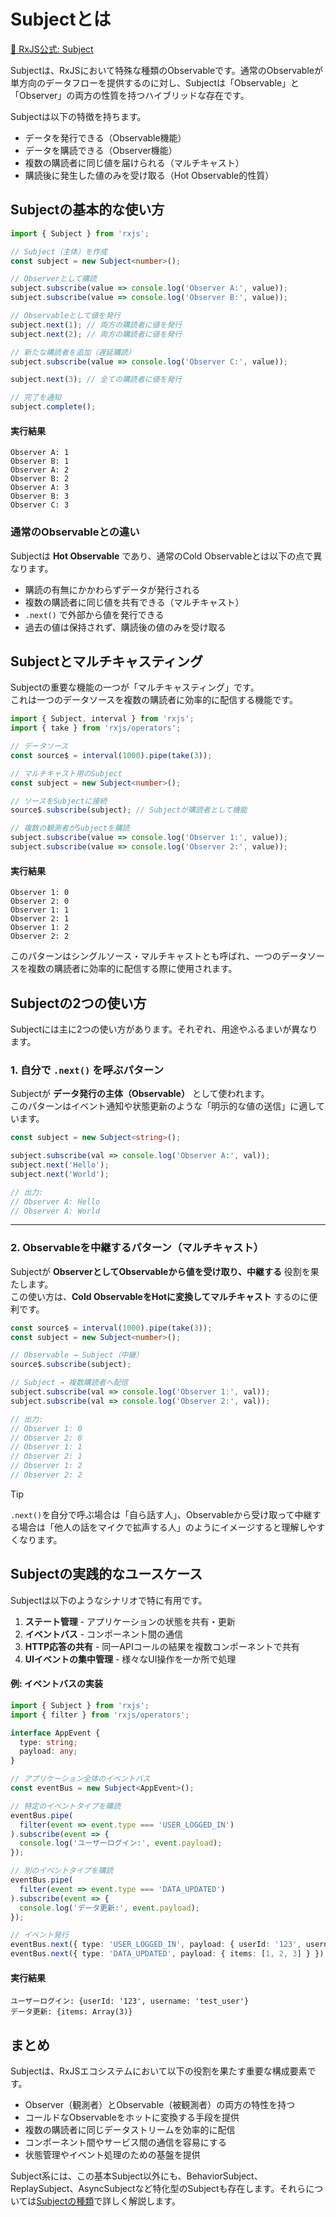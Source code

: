 # Subjectとは

[📘 RxJS公式: Subject](https://rxjs.dev/api/index/class/Subject)

Subjectは、RxJSにおいて特殊な種類のObservableです。通常のObservableが単方向のデータフローを提供するのに対し、Subjectは「Observable」と「Observer」の両方の性質を持つハイブリッドな存在です。

Subjectは以下の特徴を持ちます。

- データを発行できる（Observable機能）
- データを購読できる（Observer機能）
- 複数の購読者に同じ値を届けられる（マルチキャスト）
- 購読後に発生した値のみを受け取る（Hot Observable的性質）


## Subjectの基本的な使い方

```ts
import { Subject } from 'rxjs';

// Subject（主体）を作成
const subject = new Subject<number>();

// Observerとして購読
subject.subscribe(value => console.log('Observer A:', value));
subject.subscribe(value => console.log('Observer B:', value));

// Observableとして値を発行
subject.next(1); // 両方の購読者に値を発行
subject.next(2); // 両方の購読者に値を発行

// 新たな購読者を追加（遅延購読）
subject.subscribe(value => console.log('Observer C:', value));

subject.next(3); // 全ての購読者に値を発行

// 完了を通知
subject.complete();
```

#### 実行結果
```
Observer A: 1
Observer B: 1
Observer A: 2
Observer B: 2
Observer A: 3
Observer B: 3
Observer C: 3
```

### 通常のObservableとの違い

Subjectは **Hot Observable** であり、通常のCold Observableとは以下の点で異なります。

- 購読の有無にかかわらずデータが発行される
- 複数の購読者に同じ値を共有できる（マルチキャスト）
- `.next()` で外部から値を発行できる
- 過去の値は保持されず、購読後の値のみを受け取る


## Subjectとマルチキャスティング

Subjectの重要な機能の一つが「マルチキャスティング」です。  
これは一つのデータソースを複数の購読者に効率的に配信する機能です。

```ts
import { Subject, interval } from 'rxjs';
import { take } from 'rxjs/operators';

// データソース
const source$ = interval(1000).pipe(take(3));

// マルチキャスト用のSubject
const subject = new Subject<number>();

// ソースをSubjectに接続
source$.subscribe(subject); // Subjectが購読者として機能

// 複数の観測者がSubjectを購読
subject.subscribe(value => console.log('Observer 1:', value));
subject.subscribe(value => console.log('Observer 2:', value));
```

#### 実行結果
```
Observer 1: 0
Observer 2: 0
Observer 1: 1
Observer 2: 1
Observer 1: 2
Observer 2: 2
```

このパターンはシングルソース・マルチキャストとも呼ばれ、一つのデータソースを複数の購読者に効率的に配信する際に使用されます。


## Subjectの2つの使い方

Subjectには主に2つの使い方があります。それぞれ、用途やふるまいが異なります。

### 1. 自分で `.next()` を呼ぶパターン

Subjectが **データ発行の主体（Observable）** として使われます。  
このパターンはイベント通知や状態更新のような「明示的な値の送信」に適しています。

```ts
const subject = new Subject<string>();

subject.subscribe(val => console.log('Observer A:', val));
subject.next('Hello');
subject.next('World');

// 出力:
// Observer A: Hello  
// Observer A: World
```

---

### 2. Observableを中継するパターン（マルチキャスト）

Subjectが **ObserverとしてObservableから値を受け取り、中継する** 役割を果たします。  
この使い方は、**Cold ObservableをHotに変換してマルチキャスト** するのに便利です。

```ts
const source$ = interval(1000).pipe(take(3));
const subject = new Subject<number>();

// Observable → Subject（中継）
source$.subscribe(subject);

// Subject → 複数購読者へ配信
subject.subscribe(val => console.log('Observer 1:', val));
subject.subscribe(val => console.log('Observer 2:', val));

// 出力:
// Observer 1: 0  
// Observer 2: 0  
// Observer 1: 1  
// Observer 2: 1  
// Observer 1: 2  
// Observer 2: 2
```



> [!TIP]
> `.next()`を自分で呼ぶ場合は「自ら話す人」、Observableから受け取って中継する場合は「他人の話をマイクで拡声する人」のようにイメージすると理解しやすくなります。


## Subjectの実践的なユースケース

Subjectは以下のようなシナリオで特に有用です。

1. **ステート管理** - アプリケーションの状態を共有・更新
2. **イベントバス** - コンポーネント間の通信
3. **HTTP応答の共有** - 同一APIコールの結果を複数コンポーネントで共有
4. **UIイベントの集中管理** - 様々なUI操作を一か所で処理

#### 例: イベントバスの実装
```ts
import { Subject } from 'rxjs';
import { filter } from 'rxjs/operators';

interface AppEvent {
  type: string;
  payload: any;
}

// アプリケーション全体のイベントバス
const eventBus = new Subject<AppEvent>();

// 特定のイベントタイプを購読
eventBus.pipe(
  filter(event => event.type === 'USER_LOGGED_IN')
).subscribe(event => {
  console.log('ユーザーログイン:', event.payload);
});

// 別のイベントタイプを購読
eventBus.pipe(
  filter(event => event.type === 'DATA_UPDATED')
).subscribe(event => {
  console.log('データ更新:', event.payload);
});

// イベント発行
eventBus.next({ type: 'USER_LOGGED_IN', payload: { userId: '123', username: 'test_user' } });
eventBus.next({ type: 'DATA_UPDATED', payload: { items: [1, 2, 3] } });
```

#### 実行結果
```
ユーザーログイン: {userId: '123', username: 'test_user'}
データ更新: {items: Array(3)}
```

## まとめ

Subjectは、RxJSエコシステムにおいて以下の役割を果たす重要な構成要素です。

- Observer（観測者）とObservable（被観測者）の両方の特性を持つ
- コールドなObservableをホットに変換する手段を提供
- 複数の購読者に同じデータストリームを効率的に配信
- コンポーネント間やサービス間の通信を容易にする
- 状態管理やイベント処理のための基盤を提供

Subject系には、この基本Subject以外にも、BehaviorSubject、ReplaySubject、AsyncSubjectなど特化型のSubjectも存在します。それらについては[Subjectの種類](./types-of-subject.md)で詳しく解説します。